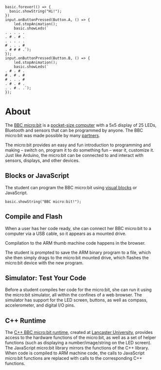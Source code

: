 ```sim
basic.forever(() => {
  basic.showString("Hi!");
})
input.onButtonPressed(Button.A, () => {
    led.stopAnimation();
    basic.showLeds(`
. . . . .
. # . # .
. . . . .
# . . . #
. # # # .`);
});
input.onButtonPressed(Button.B, () => {
    led.stopAnimation();
    basic.showLeds(`
. # . # .
# . # . #
# . . . #
. # . # .
. . # . .`);
});
``` 
# About

The [BBC micro:bit](https://www.microbit.co.uk) is a [pocket-size computer](/device) with a 5x5 display of 25 LEDs, Bluetooth and sensors that can be programmed by anyone.
The BBC micro:bit was made possible by many [partners](https://www.microbit.co.uk/partners).

The micro:bit provides an easy and fun introduction to programming and making – switch on, program it to do something fun – wear it, customize it.
Just like Arduino, the micro:bit can be connected to and interact with sensors, displays, and other devices. 

## Blocks or JavaScript

The student can program the BBC micro:bit using [visual blocks](http://www.github.com/Google/blockly) or JavaScript.

```blocks
basic.showString("BBC micro:bit!");
```

## Compile and Flash

When a user has her code ready, she can connect her BBC micro:bit to a computer via a USB cable, so it appears as a mounted drive.

Compilation to the ARM thumb machine code happens in the browser.

The student is prompted to save the ARM binary program to a file, which she then simply drags to the micro:bit mounted drive, 
which flashes the micro:bit device with the new program.

## Simulator: Test Your Code
Before a student compiles her code for the micro:bit, she can run it using the micro:bit simulator, all within the confines of a web browser. 
The simulator has support for the LED screen, buttons, as well as compass, accelerometer, and digital I/O pins.

## C++ Runtime

The [C++ BBC micro:bit runtime](http://lancaster-university.github.io/microbit-docs/), created at [Lancaster University](http://www.lancaster.ac.uk/), provides access to the hardware functions of the micro:bit, 
as well as a set of helper functions (such as displaying a number/image/string on the LED screen). 
The JavaScript micro:bit library mirrors the functions of the C++ library. 
When code is compiled to ARM machine code, the calls to JavaScript micro:bit functions are replaced with calls to the corresponding C++ functions.
